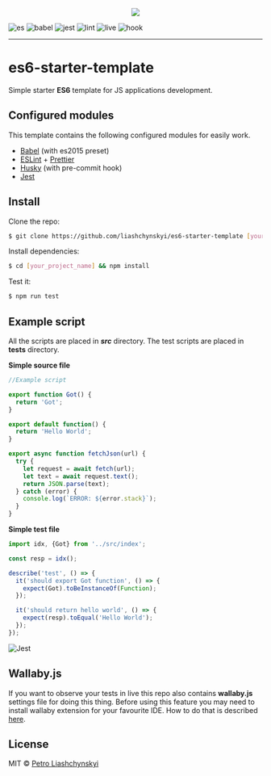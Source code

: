 <p align="center">
<img src="https://cdn.auth0.com/blog/es6rundown/logo.png">
</p>

![es](https://img.shields.io/badge/es-6-green.svg?longCache=true&style=flat-square) ![babel](https://img.shields.io/badge/babel-preset--2015-orange.svg?longCache=true&style=flat-square) ![jest](https://img.shields.io/badge/tests-jest-blue.svg?longCache=true&style=flat-square) ![lint](https://img.shields.io/badge/lint-eslint+prettier-red.svg?longCache=true&style=flat-square) ![live](https://img.shields.io/badge/live-wallaby.js-lightgrey.svg?longCache=true&style=flat-square) ![hook](https://img.shields.io/badge/git-husky-yellow.svg?longCache=true&style=flat-square)

----------------------------------
# es6-starter-template 

Simple starter **ES6** template for JS applications development.

## Configured modules

This template contains the following configured modules for easily work.

* [Babel](https://babeljs.io/) (with es2015 preset)
* [ESLint](https://eslint.org/) + [Prettier](https://prettier.io/)
* [Husky](https://github.com/typicode/husky) (with pre-commit hook)
* [Jest](https://facebook.github.io/jest/)


## Install 

Clone the repo:
```sh
$ git clone https://github.com/liashchynskyi/es6-starter-template [your_project_name]
```
Install dependencies:
```sh
$ cd [your_project_name] && npm install
```

Test it:
```sh
$ npm run test
```

## Example script

All the scripts are placed in **_src_** directory. The test scripts are placed in **__tests__** directory.

**Simple source file**
```javascript
//Example script

export function Got() {
  return 'Got';
}

export default function() {
  return 'Hello World';
}

export async function fetchJson(url) {
  try {
    let request = await fetch(url);
    let text = await request.text();
    return JSON.parse(text);
  } catch (error) {
    console.log(`ERROR: ${error.stack}`);
  }
}

```
**Simple test file**
```javascript
import idx, {Got} from '../src/index';

const resp = idx();

describe('test', () => {
  it('should export Got function', () => {
    expect(Got).toBeInstanceOf(Function);
  });

  it('should return hello world', () => {
    expect(resp).toEqual('Hello World');
  });
});

```

![Jest](https://i.imgur.com/II4wN67.jpg)

## Wallaby.js

If you want to observe your tests in live this repo also contains **wallaby.js** settings file for doing this thing. Before using this feature you may need to install wallaby extension for your favourite IDE. How to do that is described [here](https://wallabyjs.com/download/).


## License

MIT &copy; [Petro Liashchynskyi](https://github.com/liashchynskyi)
